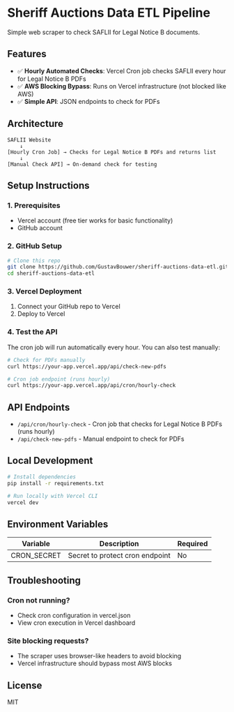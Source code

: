 # Sheriff Auctions Data ETL Pipeline

Simple web scraper to check SAFLII for Legal Notice B documents.

## Features

- ✅ **Hourly Automated Checks**: Vercel Cron job checks SAFLII every hour for Legal Notice B PDFs
- ✅ **AWS Blocking Bypass**: Runs on Vercel infrastructure (not blocked like AWS)
- ✅ **Simple API**: JSON endpoints to check for PDFs

## Architecture

```
SAFLII Website
    ↓
[Hourly Cron Job] → Checks for Legal Notice B PDFs and returns list
    ↓
[Manual Check API] → On-demand check for testing
```

## Setup Instructions

### 1. Prerequisites

- Vercel account (free tier works for basic functionality)
- GitHub account

### 2. GitHub Setup

```bash
# Clone this repo
git clone https://github.com/GustavBouwer/sheriff-auctions-data-etl.git
cd sheriff-auctions-data-etl
```

### 3. Vercel Deployment

1. Connect your GitHub repo to Vercel
2. Deploy to Vercel

### 4. Test the API

The cron job will run automatically every hour. You can also test manually:

```bash
# Check for PDFs manually
curl https://your-app.vercel.app/api/check-new-pdfs

# Cron job endpoint (runs hourly)
curl https://your-app.vercel.app/api/cron/hourly-check
```

## API Endpoints

- `/api/cron/hourly-check` - Cron job that checks for Legal Notice B PDFs (runs hourly)
- `/api/check-new-pdfs` - Manual endpoint to check for PDFs

## Local Development

```bash
# Install dependencies
pip install -r requirements.txt

# Run locally with Vercel CLI
vercel dev
```

## Environment Variables

| Variable | Description | Required |
|----------|-------------|----------|
| CRON_SECRET | Secret to protect cron endpoint | No |

## Troubleshooting

### Cron not running?
- Check cron configuration in vercel.json
- View cron execution in Vercel dashboard

### Site blocking requests?
- The scraper uses browser-like headers to avoid blocking
- Vercel infrastructure should bypass most AWS blocks

## License

MIT